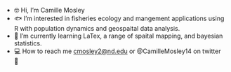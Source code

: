 - :nerd_face: Hi, I’m Camille Mosley
- :fish: I’m interested in fisheries ecology and mangement applications using R with population dynamics and geospaital data analysis.
- :compass: I’m currently learning LaTex, a range of spaital mapping, and bayesian statistics. 
- :computer: How to reach me cmosley2@nd.edu or @CamilleMosley14 on twitter :baby_chick:


<!---
camillemosley/camillemosley is a ✨ special ✨ repository because its `README.md` (this file) appears on your GitHub profile.
You can click the Preview link to take a look at your changes.
--->
